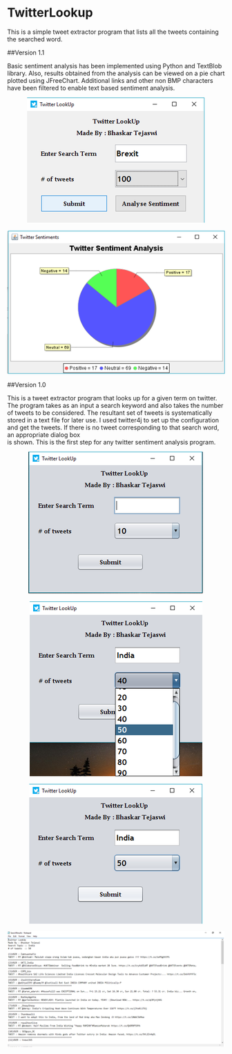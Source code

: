 # TwitterLookup
This is a simple tweet extractor program that lists all the tweets containing the searched word.  

##Version 1.1

Basic sentiment analysis has been implemented using Python and TextBlob library. Also, results obtained from the analysis can be viewed on a pie chart plotted using JFreeChart. Additional links and other non BMP characters have been filtered to enable text based sentiment analysis.

<p align="center">
<img src="https://raw.githubusercontent.com/bhaskarcodes/TweetLookup/master/11.png" />
</p>

<p align="center">
<img src="https://raw.githubusercontent.com/bhaskarcodes/TweetLookup/master/22.png" />
</p>

##Version 1.0

This is a tweet extractor program that looks up for a given term on twitter. The program takes as an input 
a search keyword and also takes the number of tweets to be considered. The resultant set of tweets is systematically   
stored in a text file for later use. I used twitter4j to set up the configuration and get the tweets. If there is no tweet corresponding to that search word, an appropriate dialog box  
is shown. This is the first step for any twitter sentiment analysis program.  

<p align="center">
<img src="https://raw.githubusercontent.com/bhaskarcodes/TweetLookup/master/1.png" />
</p>


<p align="center">
<img src="https://raw.githubusercontent.com/bhaskarcodes/TweetLookup/master/2.png" />
</p>


<p align="center">
<img src="https://raw.githubusercontent.com/bhaskarcodes/TweetLookup/master/3.png" />
</p>


<p align="center">
<img src="https://raw.githubusercontent.com/bhaskarcodes/TweetLookup/master/4.png" />
</p>


